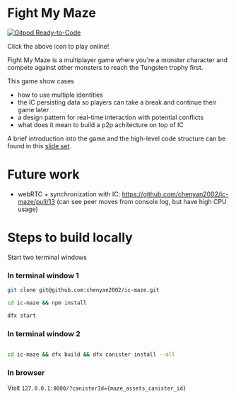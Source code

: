 # Fight My Maze

[![Gitpod Ready-to-Code](https://img.shields.io/badge/Gitpod-Ready--to--Code-blue?logo=gitpod)](https://gitpod.io/#https://github.com/chenyan2002/ic-maze)

Click the above icon to play online!

Fight My Maze is a multiplayer game where you're a monster character and compete against other monsters to reach the Tungsten trophy first.

This game show cases 

* how to use multiple identities
* the IC persisting data so players can take a break and continue their game later
* a design pattern for real-time interaction with potential conflicts
* what does it mean to build a p2p achitecture on top of IC

A brief introduction into the game and the high-level code structure can be found in this [slide set](https://docs.google.com/presentation/d/1PDUw0olB2Cz3AlXzajVfTdnjjSpwa8iaJ6QPr-9LLiQ/edit#slide=id.g88f8de98b7_1_189).

# Future work

* webRTC + synchronization with IC: https://github.com/chenyan2002/ic-maze/pull/13 (can see peer moves from console log, but have high CPU usage)

# Steps to build locally

Start two terminal windows

### In terminal window 1
```bash
git clone git@github.com:chenyan2002/ic-maze.git

cd ic-maze && npm install

dfx start

```

### In terminal window 2

```bash

cd ic-maze && dfx build && dfx canister install --all

```

### In browser
Visit `127.0.0.1:8000/?canisterId={maze_assets_canister_id}`
